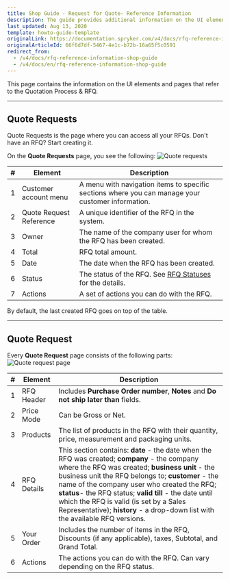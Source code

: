 ```yaml
---
title: Shop Guide - Request for Quote- Reference Information
description: The guide provides additional information on the UI elements you see on the Quote Requests pages.
last_updated: Aug 13, 2020
template: howto-guide-template
originalLink: https://documentation.spryker.com/v4/docs/rfq-reference-information-shop-guide
originalArticleId: 66f6d7df-5467-4e1c-b72b-16a65f5c0591
redirect_from:
  - /v4/docs/rfq-reference-information-shop-guide
  - /v4/docs/en/rfq-reference-information-shop-guide
---
```


This page contains the information on the UI elements and pages that refer to the Quotation Process & RFQ.
***

## Quote Requests

Quote Requests is the page where you can access all your RFQs. Don't have an RFQ? Start creating it.

On the **Quote Requests** page, you see the following:
![Quote requests](https://spryker.s3.eu-central-1.amazonaws.com/docs/User+Guides/Shop+User+Guides/RFQ/Shop+Guide+-+Request+for+Quote:+Reference+Information/quote-requests.png)

| # | Element | Description |
|---|---|---|
| 1 | Customer account menu | A menu with navigation items to specific sections where you can manage your customer information. |
| 2 | Quote Request Reference | A unique identifier of the RFQ in the system. |
| 3 | Owner | The name of the company user for whom the RFQ has been created. |
| 4 | Total | RFQ total amount. |
| 5 | Date | The date when the RFQ has been created. |
| 6 | Status | The status of the RFQ. See [RFQ Statuses](/docs/scos/user/features/{{page.version}}/quotation-process-feature-overview.html#rfq-statuses) for the details. |
| 7 | Actions | A set of actions you can do with the RFQ. |

By default, the last created RFQ goes on top of the table.
***
## Quote Request

Every **Quote Request** page consists of the following parts:
![Quote request page](https://spryker.s3.eu-central-1.amazonaws.com/docs/User+Guides/Shop+User+Guides/RFQ/Shop+Guide+-+Request+for+Quote:+Reference+Information/quote-request-page.png)

| # | Element | Description |
|---|---|---|
| 1 | RFQ Header | Includes **Purchase Order number**, **Notes** and **Do not ship later than** fields. |
| 2 | Price Mode | Can be Gross or Net. |
| 3 | Products | The list of products in the RFQ with their quantity, price, measurement and packaging units. |
| 4 | RFQ Details | This section contains: **date** - the date when the RFQ was created; **company** - the company where the RFQ was created; **business unit** - the business unit the RFQ belongs to; **customer** - the name of the company user who created the RFQ; **status**-  the RFQ status; **valid till** - the date until which the RFQ is valid (is set by a Sales Representative); **history** - a drop-down list with the available RFQ versions. |
| 5 | Your Order | Includes the number of items in the RFQ, Discounts (if any applicable), taxes, Subtotal, and Grand Total. |
| 6 | Actions | The actions you can do with the RFQ. Can vary depending on the RFQ status. |

<!-- Last review date: Aug 1, 2019 -->
